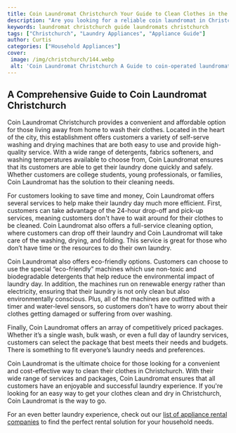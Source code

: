 ```yaml
---
title: Coin Laundromat Christchurch Your Guide to Clean Clothes in the City
description: "Are you looking for a reliable coin laundromat in Christchurch but dont know where to start This blog post is an ultimate guide to making sure you have all the necessary information to find the best coin laundromat in the city"
keywords: laundromat christchurch guide laundromats christchurch
tags: ["Christchurch", "Laundry Appliances", "Appliance Guide"]
author: Curtis
categories: ["Household Appliances"]
cover: 
 image: /img/christchurch/144.webp
 alt: 'Coin Laundromat Christchurch A Guide to coin-operated laundromats in Christchurch'
---
```

## A Comprehensive Guide to Coin Laundromat Christchurch

Coin Laundromat Christchurch provides a convenient and affordable option for those living away from home to wash their clothes. Located in the heart of the city, this establishment offers customers a variety of self-serve washing and drying machines that are both easy to use and provide high-quality service. With a wide range of detergents, fabrics softeners, and washing temperatures available to choose from, Coin Laundromat ensures that its customers are able to get their laundry done quickly and safely. Whether customers are college students, young professionals, or families, Coin Laundromat has the solution to their cleaning needs. 

For customers looking to save time and money, Coin Laundromat offers several services to help make their laundry day much more efficient. First, customers can take advantage of the 24-hour drop-off and pick-up services, meaning customers don't have to wait around for their clothes to be cleaned. Coin Laundromat also offers a full-service cleaning option, where customers can drop off their laundry and Coin Laundromat will take care of the washing, drying, and folding. This service is great for those who don’t have time or the resources to do their own laundry. 

Coin Laundromat also offers eco-friendly options. Customers can choose to use the special “eco-friendly” machines which use non-toxic and biodegradable detergents that help reduce the environmental impact of laundry day. In addition, the machines run on renewable energy rather than electricity, ensuring that their laundry is not only clean but also environmentally conscious. Plus, all of the machines are outfitted with a timer and water-level sensors, so customers don't have to worry about their clothes getting damaged or suffering from over washing. 

Finally, Coin Laundromat offers an array of competitively priced packages. Whether it’s a single wash, bulk wash, or even a full day of laundry services, customers can select the package that best meets their needs and budgets. There is something to fit everyone’s laundry needs and preferences. 

Coin Laundromat is the ultimate choice for those looking for a convenient and cost-effective way to clean their clothes in Christchurch. With their wide range of services and packages, Coin Laundromat ensures that all customers have an enjoyable and successful laundry experience. If you're looking for an easy way to get your clothes clean and dry in Christchurch, Coin Laundromat is the way to go. 


For an even better laundry experience, check out our [list of appliance rental companies](./pages/appliance-rental) to find the perfect rental solution for your household needs.
